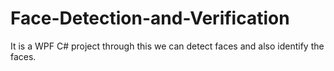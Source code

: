 # Face-Detection-and-Verification
It is a WPF C# project through this we can detect faces and also identify the faces. 
